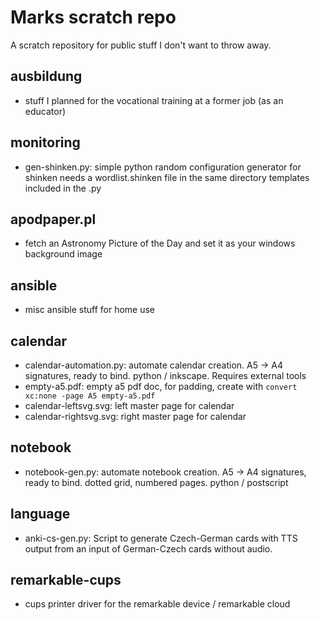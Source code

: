 # Marks scratch repo

A scratch repository for public stuff I don't want to throw away.

## ausbildung
  - stuff I planned for the vocational training at a former
    job (as an educator)

## monitoring
  - gen-shinken.py: simple python random configuration generator for
    shinken needs a wordlist.shinken file in the same directory
    templates included in the .py

## apodpaper.pl

  - fetch an Astronomy Picture of the Day and set it as your windows
    background image

## ansible

  - misc ansible stuff for home use

## calendar

  - calendar-automation.py: automate calendar creation.
    A5 -> A4 signatures, ready to
    bind. python / inkscape. Requires external tools
  - empty-a5.pdf: empty a5 pdf doc, for padding, create with
    `convert xc:none -page A5 empty-a5.pdf`
  - calendar-leftsvg.svg: left master page for calendar
  - calendar-rightsvg.svg: right master page for calendar

## notebook

  - notebook-gen.py: automate notebook creation. A5 -> A4 signatures,
	ready to bind. dotted grid, numbered pages. python / postscript

## language

  - anki-cs-gen.py: Script to generate Czech-German cards with TTS
    output from an input of German-Czech cards without audio.

## remarkable-cups

  - cups printer driver for the remarkable device / remarkable cloud


